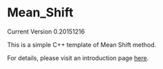 # Mean_Shift
Current Version 0.20151216

This is a simple C++ template of Mean Shift method.

For details, please visit an introduction page [here](http://shuojin.name/soft/mean_shift.html).
